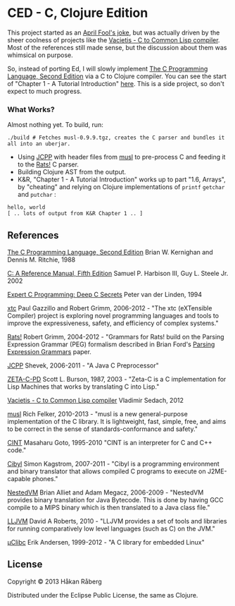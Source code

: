 # CED - C, Clojure Edition

This project started as an [April Fool's joke](doc/README-April-1st.md), but was actually driven by the sheer coolness of projects like the [Vacietis - C to Common Lisp compiler](https://github.com/vsedach/Vacietis). Most of the references still made sense, but the discussion about them was whimsical on purpose.

So, instead of porting Ed, I will slowly implement [The C Programming Language, Second Edition](http://cm.bell-labs.com/cm/cs/cbook/) via a C to Clojure compiler. You can see the start of "Chapter 1 - A Tutorial Introduction" [here](https://github.com/hraberg/ced/tree/master/resources/k%26r). This is a side project, so don't expect to much progress.


### What Works?

Almost nothing yet. To build, run:

    ./build # Fetches musl-0.9.9.tgz, creates the C parser and bundles it all into an uberjar.

* Using [JCPP](http://www.anarres.org/projects/jcpp/) with header files from [musl](http://www.musl-libc.org/) to pre-process C and feeding it to the [Rats!](http://cs.nyu.edu/rgrimm/xtc/rats-intro.html) C parser.
* Building Clojure AST from the output.
* K&R, "Chapter 1 - A Tutorial Introduction"  works up to part "1.6, Arrays", by "cheating" and relying on Clojure implementations of `printf` `getchar` and `putchar` :

```
hello, world
[ .. lots of output from K&R Chapter 1 .. ]

```
## References

[The C Programming Language, Second Edition](http://cm.bell-labs.com/cm/cs/cbook/) Brian W. Kernighan and Dennis M. Ritchie, 1988

[C: A Reference Manual, Fifth Edition](http://careferencemanual.com/) Samuel P. Harbison III, Guy L. Steele Jr. 2002

[Expert C Programming: Deep C Secrets](http://www.amazon.com/Expert-Programming-Peter-van-Linden/dp/0131774298) Peter van der Linden, 1994

[xtc](http://cs.nyu.edu/rgrimm/xtc/) Paul Gazzillo and Robert Grimm, 2006-2012 - "The xtc (eXTensible Compiler) project is exploring novel programming languages and tools to improve the expressiveness, safety, and efficiency of complex systems."

[Rats!](http://cs.nyu.edu/rgrimm/xtc/rats-intro.html) Robert Grimm, 2004-2012 - "Grammars for Rats! build on the Parsing Expression Grammar (PEG) formalism described in Brian Ford's [Parsing Expression Grammars](http://www.brynosaurus.com/pub/lang/peg.pdf) paper.

[JCPP](http://www.anarres.org/projects/jcpp/) Shevek, 2006-2011 - "A Java C Preprocessor"

[ZETA-C-PD](http://bitsavers.informatik.uni-stuttgart.de/bits/TI/Explorer/zeta-c/) Scott L. Burson, 1987, 2003 - "Zeta-C is a C implementation for Lisp Machines that works by translating C into Lisp."

[Vacietis - C to Common Lisp compiler](https://github.com/vsedach/Vacietis) Vladimir Sedach, 2012

[musl](http://www.musl-libc.org/) Rich Felker, 2010-2013 - "musl is a new general-purpose implementation of the C library. It is lightweight, fast, simple, free, and aims to be correct in the sense of standards-conformance and safety."

[CINT](http://root.cern.ch/drupal/content/cint) Masaharu Goto, 1995-2010 "CINT is an interpreter for C and C++ code."

[Cibyl](http://code.google.com/p/cibyl/) Simon Kagstrom, 2007-2011 - "Cibyl is a programming environment and binary translator that allows compiled C programs to execute on J2ME-capable phones."

[NestedVM](http://nestedvm.ibex.org/) Brian Alliet and Adam Megacz, 2006-2009 - "NestedVM provides binary translation for Java Bytecode. This is done by having GCC compile to a MIPS binary which is then translated to a Java class file."

[LLJVM](http://da.vidr.cc/projects/lljvm/) David A Roberts, 2010 - "LLJVM provides a set of tools and libraries for running comparatively low level languages (such as C) on the JVM."

[µClibc](http://www.uclibc.org/about.html) Erik Andersen, 1999-2012 - "A C library for embedded Linux"


## License

Copyright © 2013 Håkan Råberg

Distributed under the Eclipse Public License, the same as Clojure.
